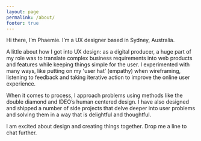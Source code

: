 ```yaml
---
layout: page
permalink: /about/
footer: true
---
```


Hi there, I’m Phaemie. I’m a UX designer based in Sydney, Australia.

A little about how I got into UX design: as a digital producer, a huge part of my role was to translate complex business requirements into web products and features while keeping things simple for the user. I experimented with many ways, like putting on my 'user hat’ (empathy) when wireframing, listening to feedback and taking iterative action to improve the online user experience.

When it comes to process, I approach problems using methods like the double diamond and IDEO’s human centered design. I have also designed and shipped a number of side projects that delve deeper into user problems and solving them in a way that is delightful and thoughtful. 

I am excited about design and creating things together. Drop me a line to chat further.